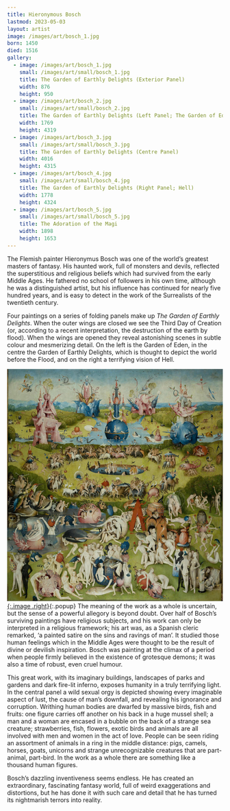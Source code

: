 ```yaml
---
title: Hieronymous Bosch
lastmod: 2023-05-03
layout: artist
image: /images/art/bosch_1.jpg
born: 1450
died: 1516
gallery:
  - image: /images/art/bosch_1.jpg
    small: /images/art/small/bosch_1.jpg
    title: The Garden of Earthly Delights (Exterior Panel)
    width: 876
    height: 950
  - image: /images/art/bosch_2.jpg
    small: /images/art/small/bosch_2.jpg
    title: The Garden of Earthly Delights (Left Panel; The Garden of Eden)
    width: 1769
    height: 4319
  - image: /images/art/bosch_3.jpg
    small: /images/art/small/bosch_3.jpg
    title: The Garden of Earthly Delights (Centre Panel)
    width: 4016
    height: 4315
  - image: /images/art/bosch_4.jpg
    small: /images/art/small/bosch_4.jpg
    title: The Garden of Earthly Delights (Right Panel; Hell)
    width: 1778
    height: 4324
  - image: /images/art/bosch_5.jpg
    small: /images/art/small/bosch_5.jpg
    title: The Adoration of the Magi
    width: 1898
    height: 1653
---
```


The Flemish painter Hieronymus Bosch was one of the world’s greatest masters of
fantasy. His haunted work, full of monsters and devils, reflected the
superstitious and religious beliefs which had survived from the early Middle
Ages. He fathered no school of followers in his own time, although he was a
distinguished artist, but his influence has continued for nearly five hundred
years, and is easy to detect in the work of the Surrealists of the twentieth
century.

Four paintings on a series of folding panels make up _The Garden of Earthly
Delights_. When the outer wings are closed we see the Third Day of Creation
(or, according to a recent interpretation, the destruction of the earth by
flood). When the wings are opened they reveal astonishing scenes in subtle
colour and mesmerizing detail. On the left is the Garden of Eden, in the centre
the Garden of Earthly Delights, which is thought to depict the world before the
Flood, and on the right a terrifying vision of Hell.

[![The Garden of Earthly Delights](/images/art/bosch_3.jpg){:.image .right}](/images/art/bosch_3.jpg){:.popup}
The meaning of the work as a whole is uncertain, but the sense of a powerful
allegory is beyond doubt. Over half of Bosch’s surviving paintings have
religious subjects, and his work can only be interpreted in a religious
framework; his art was, as a Spanish cleric remarked, ‘a painted satire on the
sins and ravings of man’. It studied those human feelings which in the Middle
Ages were thought to be the result of divine or devilish inspiration. Bosch
was painting at the climax of a period when people firmly believed in the
existence of grotesque demons; it was also a time of robust, even cruel humour.

This great work, with its imaginary buildings, landscapes of parks and gardens
and dark fire-lit inferno, exposes humanity in a truly terrifying light. In the
central panel a wild sexual orgy is depicted showing every imaginable aspect of
lust, the cause of man’s downfall, and revealing his ignorance and corruption.
Writhing human bodies are dwarfed by massive birds, fish and fruits: one figure
carries off another on his back in a huge mussel shell; a man and a woman are
encased in a bubble on the back of a strange sea creature; strawberries, fish,
flowers, exotic birds and animals are all involved with men and women in the
act of love. People can be seen riding an assortment of animals in a ring in
the middle distance: pigs, camels, horses, goats, unicorns and strange
unrecognizable creatures that are part-animal, part-bird. In the work as a
whole there are something like a thousand human figures.

Bosch’s dazzling inventiveness seems endless. He has created an extraordinary,
fascinating fantasy world, full of weird exaggerations and distortions, but he
has done it with such care and detail that he has turned its nightmarish
terrors into reality.

